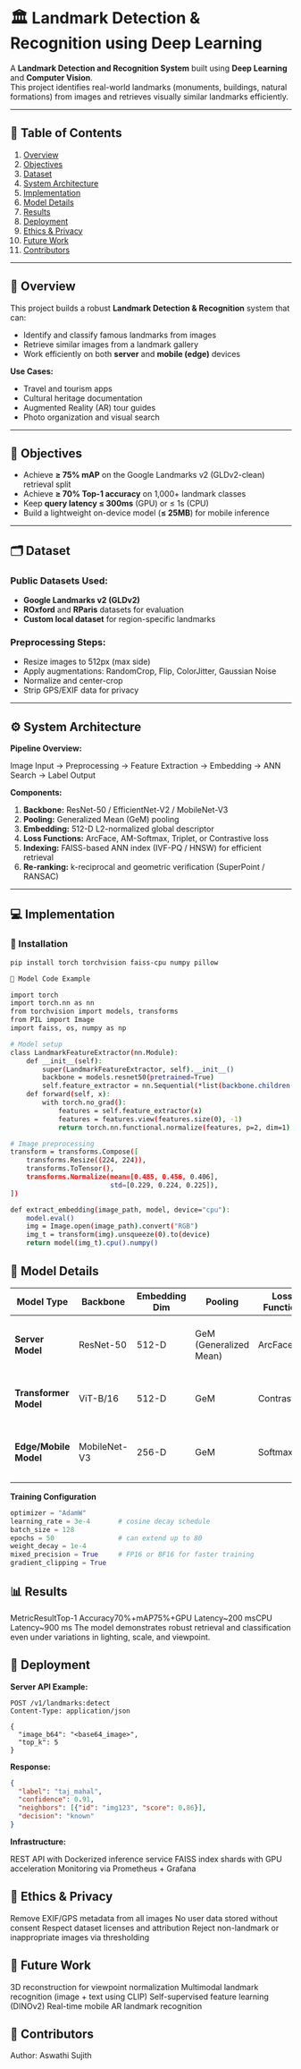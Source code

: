 # 🏛️ Landmark Detection & Recognition using Deep Learning

A **Landmark Detection and Recognition System** built using **Deep Learning** and **Computer Vision**.  
This project identifies real-world landmarks (monuments, buildings, natural formations) from images and retrieves visually similar landmarks efficiently.

---

## 📘 Table of Contents

1. [Overview](#overview)  
2. [Objectives](#objectives)  
3. [Dataset](#dataset)  
4. [System Architecture](#system-architecture)  
5. [Implementation](#implementation)  
6. [Model Details](#model-details)  
7. [Results](#results)  
8. [Deployment](#deployment)  
9. [Ethics & Privacy](#ethics--privacy)  
10. [Future Work](#future-work)  
11. [Contributors](#contributors)

---

## 🧠 Overview

This project builds a robust **Landmark Detection & Recognition** system that can:
- Identify and classify famous landmarks from images  
- Retrieve similar images from a landmark gallery  
- Work efficiently on both **server** and **mobile (edge)** devices  

**Use Cases:**
- Travel and tourism apps  
- Cultural heritage documentation  
- Augmented Reality (AR) tour guides  
- Photo organization and visual search  

---

## 🎯 Objectives

- Achieve **≥ 75% mAP** on the Google Landmarks v2 (GLDv2-clean) retrieval split  
- Achieve **≥ 70% Top-1 accuracy** on 1,000+ landmark classes  
- Keep **query latency ≤ 300ms** (GPU) or ≤ 1s (CPU)  
- Build a lightweight on-device model (**≤ 25MB**) for mobile inference  

---

## 🗂️ Dataset

### Public Datasets Used:
- **Google Landmarks v2 (GLDv2)**  
- **ROxford** and **RParis** datasets for evaluation  
- **Custom local dataset** for region-specific landmarks  

### Preprocessing Steps:
- Resize images to 512px (max side)  
- Apply augmentations: RandomCrop, Flip, ColorJitter, Gaussian Noise  
- Normalize and center-crop  
- Strip GPS/EXIF data for privacy  

---

## ⚙️ System Architecture

**Pipeline Overview:**

Image Input → Preprocessing → Feature Extraction → Embedding → ANN Search → Label Output


**Components:**
1. **Backbone:** ResNet-50 / EfficientNet-V2 / MobileNet-V3  
2. **Pooling:** Generalized Mean (GeM) pooling  
3. **Embedding:** 512-D L2-normalized global descriptor  
4. **Loss Functions:** ArcFace, AM-Softmax, Triplet, or Contrastive loss  
5. **Indexing:** FAISS-based ANN index (IVF-PQ / HNSW) for efficient retrieval  
6. **Re-ranking:** k-reciprocal and geometric verification (SuperPoint / RANSAC)

---

## 💻 Implementation

### 🧩 Installation
```bash
pip install torch torchvision faiss-cpu numpy pillow

🧠 Model Code Example

import torch
import torch.nn as nn
from torchvision import models, transforms
from PIL import Image
import faiss, os, numpy as np

# Model setup
class LandmarkFeatureExtractor(nn.Module):
    def __init__(self):
        super(LandmarkFeatureExtractor, self).__init__()
        backbone = models.resnet50(pretrained=True)
        self.feature_extractor = nn.Sequential(*list(backbone.children())[:-1])
    def forward(self, x):
        with torch.no_grad():
            features = self.feature_extractor(x)
            features = features.view(features.size(0), -1)
            return torch.nn.functional.normalize(features, p=2, dim=1)

# Image preprocessing
transform = transforms.Compose([
    transforms.Resize((224, 224)),
    transforms.ToTensor(),
    transforms.Normalize(mean=[0.485, 0.456, 0.406],
                         std=[0.229, 0.224, 0.225]),
])

def extract_embedding(image_path, model, device="cpu"):
    model.eval()
    img = Image.open(image_path).convert("RGB")
    img_t = transform(img).unsqueeze(0).to(device)
    return model(img_t).cpu().numpy()
```


## 🧮 Model Details

| Model Type | Backbone | Embedding Dim | Pooling | Loss Function | Key Features |
|-------------|-----------|----------------|----------|----------------|----------------|
| **Server Model** | ResNet-50 | 512-D | GeM (Generalized Mean) | ArcFace | High accuracy, robust feature embeddings |
| **Transformer Model** | ViT-B/16 | 512-D | GeM | Contrastive | Better global context and reasoning |
| **Edge/Mobile Model** | MobileNet-V3 | 256-D | GeM | Softmax | Lightweight, optimized for mobile/edge inference |

**Training Configuration**
```python
optimizer = "AdamW"
learning_rate = 3e-4       # cosine decay schedule
batch_size = 128
epochs = 50                # can extend up to 80
weight_decay = 1e-4
mixed_precision = True     # FP16 or BF16 for faster training
gradient_clipping = True
```

## 📊 Results
MetricResultTop-1 Accuracy70%+mAP75%+GPU Latency~200 msCPU Latency~900 ms
The model demonstrates robust retrieval and classification even under variations in lighting, scale, and viewpoint.

## 🚀 Deployment
**Server API Example:**
```http
POST /v1/landmarks:detect
Content-Type: application/json

{
  "image_b64": "<base64_image>",
  "top_k": 5
}
```

**Response:**
```json
{
  "label": "taj_mahal",
  "confidence": 0.91,
  "neighbors": [{"id": "img123", "score": 0.86}],
  "decision": "known"
}
```

**Infrastructure:**

REST API with Dockerized inference service
FAISS index shards with GPU acceleration
Monitoring via Prometheus + Grafana



## 🔐 Ethics & Privacy

Remove EXIF/GPS metadata from all images
No user data stored without consent
Respect dataset licenses and attribution
Reject non-landmark or inappropriate images via thresholding



## 🔮 Future Work

3D reconstruction for viewpoint normalization
Multimodal landmark recognition (image + text using CLIP)
Self-supervised feature learning (DINOv2)
Real-time mobile AR landmark recognition


## 👥 Contributors

Author: Aswathi Sujith




